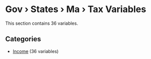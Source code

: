 # Gov › States › Ma › Tax Variables

This section contains 36 variables.

## Categories

- [Income](income/index.md) (36 variables)
